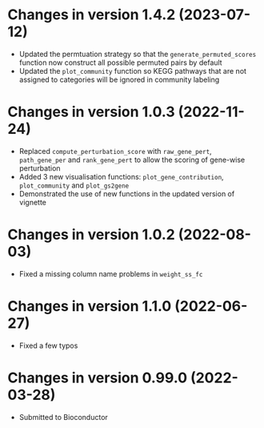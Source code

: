 # Changes in version 1.4.2 (2023-07-12)
- Updated the permtuation strategy so that the `generate_permuted_scores` function
now construct all possible permuted pairs by default
- Updated the `plot_community` function so KEGG pathways that are not assigned to
categories will be ignored in community labeling

# Changes in version 1.0.3 (2022-11-24)
- Replaced `compute_perturbation_score` with `raw_gene_pert`, `path_gene_per` 
and `rank_gene_pert` to allow the scoring of gene-wise perturbation
- Added 3 new visualisation functions: `plot_gene_contribution`, `plot_community` and `plot_gs2gene`
- Demonstrated the use of new functions in the updated version of vignette

# Changes in version 1.0.2 (2022-08-03)
- Fixed a missing column name problems in `weight_ss_fc`

# Changes in version 1.1.0 (2022-06-27)
- Fixed a few typos

# Changes in version 0.99.0 (2022-03-28)
- Submitted to Bioconductor

